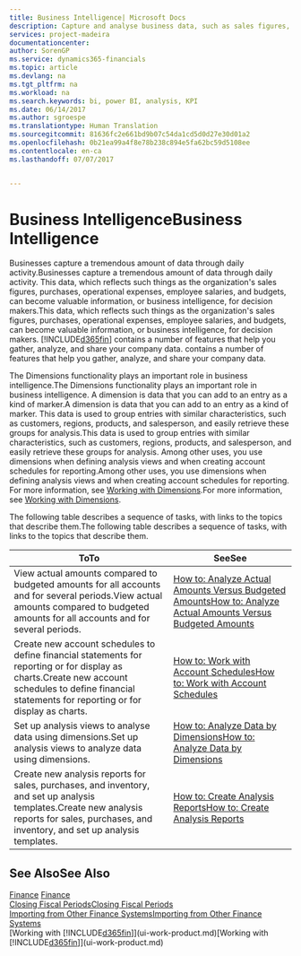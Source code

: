 ```yaml
---
title: Business Intelligence| Microsoft Docs
description: Capture and analyse business data, such as sales figures, purchases, operational expenses, employee salaries, and budgets, that can be valuable information for business intelligence or for decision making.
services: project-madeira
documentationcenter: 
author: SorenGP
ms.service: dynamics365-financials
ms.topic: article
ms.devlang: na
ms.tgt_pltfrm: na
ms.workload: na
ms.search.keywords: bi, power BI, analysis, KPI
ms.date: 06/14/2017
ms.author: sgroespe
ms.translationtype: Human Translation
ms.sourcegitcommit: 81636fc2e661bd9b07c54da1cd5d0d27e30d01a2
ms.openlocfilehash: 0b21ea99a4f8e78b238c894e5fa62bc59d5108ee
ms.contentlocale: en-ca
ms.lasthandoff: 07/07/2017


---
```

# <a name="business-intelligence"></a><span data-ttu-id="358a8-103">Business Intelligence</span><span class="sxs-lookup"><span data-stu-id="358a8-103">Business Intelligence</span></span>
<span data-ttu-id="358a8-104">Businesses capture a tremendous amount of data through daily activity.</span><span class="sxs-lookup"><span data-stu-id="358a8-104">Businesses capture a tremendous amount of data through daily activity.</span></span> <span data-ttu-id="358a8-105">This data, which reflects such things as the organization's sales figures, purchases, operational expenses, employee salaries, and budgets, can become valuable information, or business intelligence, for decision makers.</span><span class="sxs-lookup"><span data-stu-id="358a8-105">This data, which reflects such things as the organization's sales figures, purchases, operational expenses, employee salaries, and budgets, can become valuable information, or business intelligence, for decision makers.</span></span> [!INCLUDE[d365fin](includes/d365fin_md.md)]<span data-ttu-id="358a8-106"> contains a number of features that help you gather, analyze, and share your company data.</span><span class="sxs-lookup"><span data-stu-id="358a8-106"> contains a number of features that help you gather, analyze, and share your company data.</span></span>

<span data-ttu-id="358a8-107">The Dimensions functionality plays an important role in business intelligence.</span><span class="sxs-lookup"><span data-stu-id="358a8-107">The Dimensions functionality plays an important role in business intelligence.</span></span> <span data-ttu-id="358a8-108">A dimension is data that you can add to an entry as a kind of marker.</span><span class="sxs-lookup"><span data-stu-id="358a8-108">A dimension is data that you can add to an entry as a kind of marker.</span></span> <span data-ttu-id="358a8-109">This data is used to group entries with similar characteristics, such as customers, regions, products, and salesperson, and easily retrieve these groups for analysis.</span><span class="sxs-lookup"><span data-stu-id="358a8-109">This data is used to group entries with similar characteristics, such as customers, regions, products, and salesperson, and easily retrieve these groups for analysis.</span></span> <span data-ttu-id="358a8-110">Among other uses, you use dimensions  when defining analysis views and when creating account schedules for reporting.</span><span class="sxs-lookup"><span data-stu-id="358a8-110">Among other uses, you use dimensions  when defining analysis views and when creating account schedules for reporting.</span></span> <span data-ttu-id="358a8-111">For more information, see [Working with Dimensions](finance-dimensions.md).</span><span class="sxs-lookup"><span data-stu-id="358a8-111">For more information, see [Working with Dimensions](finance-dimensions.md).</span></span>

<span data-ttu-id="358a8-112">The following table describes a sequence of tasks, with links to the topics that describe them.</span><span class="sxs-lookup"><span data-stu-id="358a8-112">The following table describes a sequence of tasks, with links to the topics that describe them.</span></span>  

| <span data-ttu-id="358a8-113">To</span><span class="sxs-lookup"><span data-stu-id="358a8-113">To</span></span> | <span data-ttu-id="358a8-114">See</span><span class="sxs-lookup"><span data-stu-id="358a8-114">See</span></span> |
| --- | --- |
|<span data-ttu-id="358a8-115">View actual amounts compared to budgeted amounts for all accounts and for several periods.</span><span class="sxs-lookup"><span data-stu-id="358a8-115">View actual amounts compared to budgeted amounts for all accounts and for several periods.</span></span>|[<span data-ttu-id="358a8-116">How to: Analyze Actual Amounts Versus Budgeted Amounts</span><span class="sxs-lookup"><span data-stu-id="358a8-116">How to: Analyze Actual Amounts Versus Budgeted Amounts</span></span>](bi-how-analyze-actual-versus-budget.md)|
|<span data-ttu-id="358a8-117">Create new account schedules to define financial statements for reporting or for display as charts.</span><span class="sxs-lookup"><span data-stu-id="358a8-117">Create new account schedules to define financial statements for reporting or for display as charts.</span></span>|[<span data-ttu-id="358a8-118">How to: Work with Account Schedules</span><span class="sxs-lookup"><span data-stu-id="358a8-118">How to: Work with Account Schedules</span></span>](bi-how-work-account-schedule.md)|
|<span data-ttu-id="358a8-119">Set up analysis views to analyse data using dimensions.</span><span class="sxs-lookup"><span data-stu-id="358a8-119">Set up analysis views to analyze data using dimensions.</span></span>|[<span data-ttu-id="358a8-120">How to: Analyze Data by Dimensions</span><span class="sxs-lookup"><span data-stu-id="358a8-120">How to: Analyze Data by Dimensions</span></span>](bi-how-analyze-data-dimension.md)|
|<span data-ttu-id="358a8-121">Create new analysis reports for sales, purchases, and inventory, and set up analysis templates.</span><span class="sxs-lookup"><span data-stu-id="358a8-121">Create new analysis reports for sales, purchases, and inventory, and set up analysis templates.</span></span>|[<span data-ttu-id="358a8-122">How to: Create Analysis Reports</span><span class="sxs-lookup"><span data-stu-id="358a8-122">How to: Create Analysis Reports</span></span>](bi-how-create-analysis-views-reports.md)|

## <a name="see-also"></a><span data-ttu-id="358a8-123">See Also</span><span class="sxs-lookup"><span data-stu-id="358a8-123">See Also</span></span>
<span data-ttu-id="358a8-124">[Finance](finance.md)  </span><span class="sxs-lookup"><span data-stu-id="358a8-124">[Finance](finance.md)  </span></span>  
[<span data-ttu-id="358a8-125">Closing Fiscal Periods</span><span class="sxs-lookup"><span data-stu-id="358a8-125">Closing Fiscal Periods</span></span>](year-close-years-periods.md)  
[<span data-ttu-id="358a8-126">Importing from Other Finance Systems</span><span class="sxs-lookup"><span data-stu-id="358a8-126">Importing from Other Finance Systems</span></span>](upload-data.md)  
<span data-ttu-id="358a8-127">[Working with [!INCLUDE[d365fin](includes/d365fin_md.md)]](ui-work-product.md)</span><span class="sxs-lookup"><span data-stu-id="358a8-127">[Working with [!INCLUDE[d365fin](includes/d365fin_md.md)]](ui-work-product.md)</span></span>

